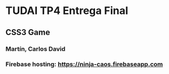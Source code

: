 # TUDAI TP4 Entrega Final

## CSS3 Game

### Martín, Carlos David

### Firebase hosting: https://ninja-caos.firebaseapp.com